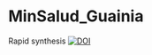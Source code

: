 # MinSalud_Guainia
Rapid synthesis
[![DOI](https://zenodo.org/badge/590573967.svg)](https://zenodo.org/badge/latestdoi/590573967)
